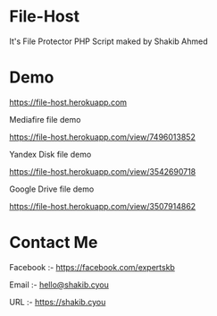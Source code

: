 # File-Host

It's File Protector PHP Script maked by Shakib Ahmed

# Demo

https://file-host.herokuapp.com

Mediafire file demo

https://file-host.herokuapp.com/view/7496013852

Yandex Disk file demo 

https://file-host.herokuapp.com/view/3542690718

Google Drive file demo

https://file-host.herokuapp.com/view/3507914862

# Contact Me

Facebook :- https://facebook.com/expertskb

Email :- hello@shakib.cyou

URL :- https://shakib.cyou
